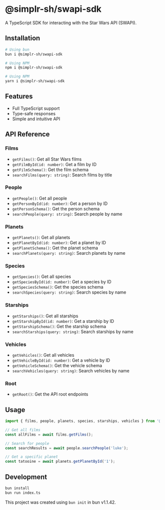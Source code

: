 # @simplr-sh/swapi-sdk

A TypeScript SDK for interacting with the Star Wars API (SWAPI).

## Installation

```bash
# Using bun
bun i @simplr-sh/swapi-sdk
```
```bash
# Using NPM
npm i @simplr-sh/swapi-sdk
```
```bash
# Using NPM
yarn i @simplr-sh/swapi-sdk
```


## Features

- Full TypeScript support
- Type-safe responses
- Simple and intuitive API

## API Reference

### Films
- `getFilms()`: Get all Star Wars films
- `getFilmById(id: number)`: Get a film by ID
- `getFilmSchema()`: Get the film schema
- `searchFilms(query: string)`: Search films by title

### People
- `getPeople()`: Get all people
- `getPersonById(id: number)`: Get a person by ID
- `getPersonSchema()`: Get the person schema
- `searchPeople(query: string)`: Search people by name

### Planets
- `getPlanets()`: Get all planets
- `getPlanetById(id: number)`: Get a planet by ID
- `getPlanetSchema()`: Get the planet schema
- `searchPlanets(query: string)`: Search planets by name

### Species
- `getSpecies()`: Get all species
- `getSpeciesById(id: number)`: Get a species by ID
- `getSpeciesSchema()`: Get the species schema
- `searchSpecies(query: string)`: Search species by name

### Starships
- `getStarships()`: Get all starships
- `getStarshipById(id: number)`: Get a starship by ID
- `getStarshipSchema()`: Get the starship schema
- `searchStarships(query: string)`: Search starships by name

### Vehicles
- `getVehicles()`: Get all vehicles
- `getVehicleById(id: number)`: Get a vehicle by ID
- `getVehicleSchema()`: Get the vehicle schema
- `searchVehicles(query: string)`: Search vehicles by name

### Root
- `getRoot()`: Get the API root endpoints

## Usage

```typescript
import { films, people, planets, species, starships, vehicles } from '@simplr-sh/swapi-sdk';

// Get all films
const allFilms = await films.getFilms();

// Search for people
const searchResults = await people.searchPeople('luke');

// Get a specific planet
const tatooine = await planets.getPlanetById('1');
```

## Development

```bash
bun install
bun run index.ts
```

This project was created using `bun init` in bun v1.1.42.

